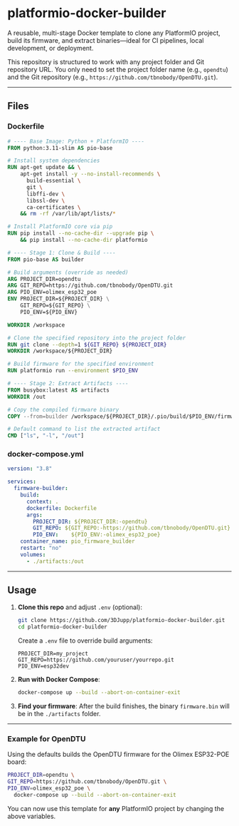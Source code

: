 # platformio-docker-builder

A reusable, multi-stage Docker template to clone any PlatformIO project, build its firmware, and extract binaries—ideal for CI pipelines, local development, or deployment.

This repository is structured to work with any project folder and Git repository URL. You only need to set the project folder name (e.g., `opendtu`) and the Git repository (e.g., `https://github.com/tbnobody/OpenDTU.git`).

---

## Files

### Dockerfile

```dockerfile
# ---- Base Image: Python + PlatformIO ----
FROM python:3.11-slim AS pio-base

# Install system dependencies
RUN apt-get update && \
    apt-get install -y --no-install-recommends \
      build-essential \
      git \
      libffi-dev \
      libssl-dev \
      ca-certificates \
    && rm -rf /var/lib/apt/lists/*

# Install PlatformIO core via pip
RUN pip install --no-cache-dir --upgrade pip \
    && pip install --no-cache-dir platformio

# ---- Stage 1: Clone & Build ----
FROM pio-base AS builder

# Build arguments (override as needed)
ARG PROJECT_DIR=opendtu
ARG GIT_REPO=https://github.com/tbnobody/OpenDTU.git
ARG PIO_ENV=olimex_esp32_poe
ENV PROJECT_DIR=${PROJECT_DIR} \
    GIT_REPO=${GIT_REPO} \
    PIO_ENV=${PIO_ENV}

WORKDIR /workspace

# Clone the specified repository into the project folder
RUN git clone --depth=1 ${GIT_REPO} ${PROJECT_DIR}
WORKDIR /workspace/${PROJECT_DIR}

# Build firmware for the specified environment
RUN platformio run --environment $PIO_ENV

# ---- Stage 2: Extract Artifacts ----
FROM busybox:latest AS artifacts
WORKDIR /out

# Copy the compiled firmware binary
COPY --from=builder /workspace/${PROJECT_DIR}/.pio/build/$PIO_ENV/firmware.bin .

# Default command to list the extracted artifact
CMD ["ls", "-l", "/out"]
```

### docker-compose.yml

```yaml
version: "3.8"

services:
  firmware-builder:
    build:
      context: .
      dockerfile: Dockerfile
      args:
        PROJECT_DIR: ${PROJECT_DIR:-opendtu}
        GIT_REPO: ${GIT_REPO:-https://github.com/tbnobody/OpenDTU.git}
        PIO_ENV:    ${PIO_ENV:-olimex_esp32_poe}
    container_name: pio_firmware_builder
    restart: "no"
    volumes:
      - ./artifacts:/out
```

---

## Usage

1. **Clone this repo** and adjust `.env` (optional):
   ```bash
   git clone https://github.com/3DJupp/platformio-docker-builder.git
   cd platformio-docker-builder
   ```
   Create a `.env` file to override build arguments:
   ```dotenv
   PROJECT_DIR=my_project
   GIT_REPO=https://github.com/youruser/yourrepo.git
   PIO_ENV=esp32dev
   ```

2. **Run with Docker Compose**:
   ```bash
   docker-compose up --build --abort-on-container-exit
   ```

3. **Find your firmware**:
   After the build finishes, the binary `firmware.bin` will be in the `./artifacts` folder.

---

### Example for OpenDTU

Using the defaults builds the OpenDTU firmware for the Olimex ESP32-POE board:
```bash
PROJECT_DIR=opendtu \
GIT_REPO=https://github.com/tbnobody/OpenDTU.git \
PIO_ENV=olimex_esp32_poe \
  docker-compose up --build --abort-on-container-exit
```

You can now use this template for **any** PlatformIO project by changing the above variables.
